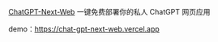 [ChatGPT-Next-Web](https://github.com/Yidadaa/ChatGPT-Next-Web) 一键免费部署你的私人 ChatGPT 网页应用

  

demo：https://chat-gpt-next-web.vercel.app